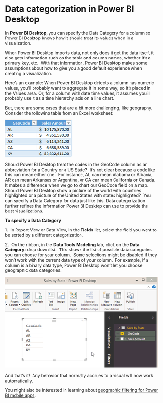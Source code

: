 ﻿<properties
   pageTitle="Data categorization in Power BI Desktop"
   description="Data categorization in Power BI Desktop"
   services="powerbi"
   documentationCenter=""
   authors="davidiseminger"
   manager="mblythe"
   backup=""
   editor=""
   tags=""
   qualityFocus="no"
   qualityDate=""/>

<tags
   ms.service="powerbi"
   ms.devlang="NA"
   ms.topic="article"
   ms.tgt_pltfrm="NA"
   ms.workload="powerbi"
   ms.date="01/11/2017"
   ms.author="davidi"/>

# Data categorization in Power BI Desktop  

In **Power BI Desktop**, you can specify the Data Category for a column so Power BI Desktop knows how it should treat its values when in a visualization.

When Power BI Desktop imports data, not only does it get the data itself, it also gets information such as the table and column names, whether it’s a primary key, etc.  With that information, Power BI Desktop makes some assumptions about how to give you a good default experience when creating a visualization. 

Here’s an example: When Power BI Desktop detects a column has numeric values, you’ll probably want to aggregate it in some way, so it’s placed in the Values area. Or, for a column with date time values, it assumes you’ll probably use it as a time hierarchy axis on a line chart.

But, there are some cases that are a bit more challenging, like geography. Consider the following table from an Excel worksheet:

![](media/powerbi-desktop-data-categorization/DataCategorizationTable.png)

Should Power BI Desktop treat the codes in the GeoCode column as an abbreviation for a Country or a US State?  It’s not clear because a code like this can mean either one.  For instance, AL can mean Alabama or Albania, AR can mean Arkansas or Argentina, or CA can mean California or Canada. It makes a difference when we go to chart our GeoCode field on a map.  Should Power BI Desktop show a picture of the world with countries highlighted or a picture of the United States with states highlighted?  You can specify a Data Category for data just like this. Data categorization further refines the information Power BI Desktop can use to provide the best visualizations.  

**To specify a Data Category**

1.  In Report View or Data View, in the **Fields** list, select the field you want to be sorted by a different categorization.

2.  On the ribbon, in the **Data Tools Modeling** tab, click on the **Data Category:** drop down list.  This shows the list of possible data categories you can choose for your column.  Some selections might be disabled if they won’t work with the current data type of your column.  For example, if a column is a binary data type, Power BI Desktop won’t let you choose geographic data categories. 

![](media/powerbi-desktop-data-categorization/DataCategorization.gif)

And that’s it!  Any behavior that normally accrues to a visual will now work automatically.  

You might also be interested in learning about [geographic filtering for Power BI mobile apps](powerbi-desktop-mobile-geofiltering.md).
